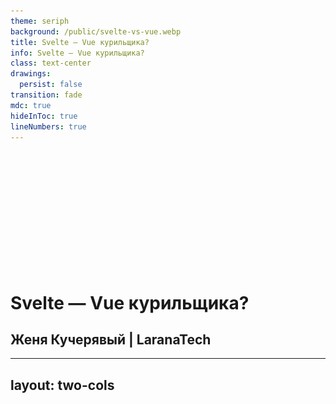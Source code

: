 ```yaml
---
theme: seriph
background: /public/svelte-vs-vue.webp
title: Svelte — Vue курильщика?
info: Svelte — Vue курильщика?
class: text-center
drawings:
  persist: false
transition: fade
mdc: true
hideInToc: true
lineNumbers: true
---
```


<br><br><br><br><br><br><br><br><br><br><br>

<div class="block">

# Svelte — Vue курильщика?

## Женя Кучерявый | LaranaTech

</div>

---
layout: two-cols
---

<Title title="Кто я?" />

<v-clicks>

- ## Организатор московских дринкапов
- ## Контрибутор в опенсорс
- ## Мультипотенциал
- ## Изобретатель
- ## Философ
- ## Основатель LaranaTech
- ## Использую Svelte на работе

</v-clicks>

::right::

<img src="/public/photo.webp" style="position: absolute; top: 0; right: -20px; bottom: 0; width: 400px;" />

---
layout: center
class: text-center
---

<span style="font-size: 5rem;">x885</span>

---

<Title title="Что такое Svelte" />

<v-switch>

<template #1>

- ## Что-то среднее между Angular и React

</template>

<template #2>

- ## ~~Что-то среднее между Angular и React~~

</template>

<template #3>

- ## ~~Что-то среднее между Angular и React~~
- ## Что-то среднее между Vue и React

</template>

<template #4>

- ## ~~Что-то среднее между Angular и React~~
- ## Что-то среднее между Vue и React
- ## В РФ на Svelte пишет 2+ компании

</template>

</v-switch>

---
layout: center
class: text-center
---

<Title title="Что такое Svelte" />

> ## Svelte разрабатывается по приницу
> ## hype driven development

<br>

<v-click>

## (c) Денис Чернов

</v-click>


---
layout: center
---

<img src="/public/drink_0.webp" />

---
layout: center
---

<img src="/public/dring.webp" />

---
layout: center
class: text-center
---

<Title title="Что такое Svelte" />

> ## Svelte — Vue курильщика &nbsp;

<br>

<v-click>

## (c) Денис Чернов

</v-click>

---
layout: center
class: text-center
---

<Title title="Что такое Svelte" />

> ## Svelte — Vue курильщика?

<br>

<v-click>

## (c) Женя Кучерявый

</v-click>

---

<Title title="Как будет проводиться сравнение" />

<v-clicks>

- ## Разбираем фичи фреймворка
- ## Оцениваем: Кринж и База?

</v-clicks>

<Plus type="base" v-click />
<Plus type="cringe" v-click />

<v-click>

- ## В конце подводим итоги

</v-click>

<br><br>

<v-click>

> ## <span class="orange">!</span> Рассмотрим не все аспекты

</v-click>

---
layout: center
---

<img src="/public/gosling.jpg" style="height: 530px;" />

---
title: Синтаксис
---

<Title cat="Синтаксис" lang="vue" />

````md magic-move

```vue
<script setup lang="ts">
	import { ref } from 'vue'

	const items = ref([])
	const text = ref('')

	const addItem = () => {
		items.value.push(text)
		text.value = ''
	}
</script>

<template>
	<div v-for="(item, key) of items" :key class="item">{{ item }}</div>
	<form @submit.prevent="addItem">
		<input v-model="text" />
		<button type="submit">Submit</button>
	</form>
</template>
```

```vue
<template>
	<div v-for="(item, key) of items" :key class="item">{{ item }}</div>
	<form @submit.prevent="addItem">
		<input v-model="text" />
		<button type="submit">Submit</button>
	</form>
</template>

<style scoped>
	.item {
		color: red;
	}
</style>
```

````

<Plus type="base" v-click />

---

<Title cat="Синтаксис" lang="svelte" />

````md magic-move

```svelte
<script lang="ts">
	const items = $state([])
	const text = $state('')

	const addItem = (e) => {
		e.preventDefault()
		items.push(text)
		text = ''
	}
</script>

{#each items as item, i}
	<div class="item">{item}</div>
{/each}
<form onsubmit={addItem}>
	<input bind:value={text} />
	<button type="submit">Submit</button>
</form>
```

```svelte
{#each items as item, i}
	<div class="item">{item}</div>
{/each}
<form onsubmit={addItem}>
	<input bind:value={text} />
	<button type="submit">Submit</button>
</form>

<style>
	.item {
		color: red;
	}
</style>
```

````

<Plus type="base" v-click />

---


<Title cat="Синтаксис" lang="svelte" />

```svelte
<script>
	import { interval, startWith } from 'rxjs'

	const timer$ = interval(1000).pipe(
		startWith(0)
	)
</script>

<p>Counter: {$timer$}</p>
```

---
title: События
---

<Title cat="Cобытия" lang="vue" />

````md magic-move

```vue
<button
	v-on:click="increase"
	v-on:click.right.prevent.stop.once="decrease"
	v-on:click="(event) => increase(event)"
	v-on:click="counter++"
	v-on:click="increase($event)"
	v-on:click="console.log(1); console.log(2); console.log(3)"
>
	Click me!
</button>
```

```vue {all|2|3|4|5|6|7}
<button
	@click="increase"
	@click.right.prevent.stop.once="decrease"
	@click="(event) => increase(event)"
	@click="counter++"
	@click="increase($event)"
	@click="console.log(1); console.log(2); console.log(3)"
>
	Click me!
</button>
```

```vue
<script setup lang="ts">
	defineEmits({
		submit(payload: { email: string, password: string }) {
			// return `true` or `false` to indicate
			// validation pass / fail
		}
	})
</script>

<template>
	<button
		@click="$emit(
			'submit',
			{ email: 'e@vgenii.ru', password: 'qwerty' }
		)"
	>
		Submit
	</button>
</template>
```

````

---
layout: center
---

<Title cat="Cобытия" lang="vue" />

<CenterPlus :cringe="1" :base="4" />

---

<Title cat="Cобытия" lang="svelte" />

````md magic-move

```svelte {all|2|6-7}
<script lang="ts">
	import { createEventDispatcher } from 'svelte'
	const dispatch = createEventDispatcher()
</script>

<button on:click={() => dispatch('decrement')}>decrement</button>
<button on:click={() => dispatch('increment')}>increment</button>
```

```svelte
<Stepper
	on:decrement|stopPropagation={() => n -= 1}
	on:increment|preventDefault={() => n += 1}
/>
```

````

<Plus type="cringe" v-click />

---

<Title cat="Cобытия" lang="svelte" />

````md magic-move

```svelte {all|2|3|4}
<button
	onclick={counter.increase}
	onclick={(event) => counter.increase(event)}
	{onclick}
>
	Click me!
</button>
```

```svelte
<script lang="ts">
	const makeHandler = () => {
		return () => {
			console.log(111)
		}
	}
</script>

<button onclick={makeHandler()}>Click me!</button>

```

````

---
layout: center
---

<Title cat="Cобытия" lang="svelte" />

<CenterPlus :cringe="1" :base="3" />

---
title: Пропсы
---

<Title cat="Пропсы" lang="vue" />

````md magic-move

```vue
<script setup>
	import { computed } from 'vue'

	const props = defineProps(['value'])

	const computedValue = computed(() => props.value * 2)
</script>
```

```vue
<script setup>
	import { computed } from 'vue'

	const props = defineProps({
		value: Number,
	})

	const computedValue = computed(() => props.value * 2)
</script>
```

```vue
<script setup>
	import { computed } from 'vue'

	const props = defineProps({
		value: {
			type: Number,
			required: true,
			validator: (val) => val % 2 === 0,
		},
	})

	const computedValue = computed(() => props.value * 2)
</script>
```

```vue
<script setup lang="ts">
	import { computed } from 'vue'

	const props = defineProps<{
		value: number
	}>()

	const computedValue = computed(() => props.value * 2)
</script>
```

```vue
<script setup lang="ts">
	interface Props {
		msg?: string
		labels?: string[]
	}

	const props = withDefaults(defineProps<Props>(), {
		msg: 'hello',
		labels: () => ['one', 'two'],
	})
</script>
```

````

---
layout: center
---

<Title cat="Пропсы" lang="vue" />

<CenterPlus :cringe="2" :base="3" />

---

<Title cat="Пропсы" lang="svelte" />

```svelte {all|2-5|7-10|14|15|16}
<script lang="ts">
	type Props = {
		value: number
		label?: string
	}

	let {
		value,
		label = 'Default label',
	}: Props = $props()
</script>

<Component
	value={value}
	{label}
	{...props}
/>
```

<Plus type="base" v-click />

---
layout: center
class: text-center
---

> ## Write less, do more

<br>

<v-switch>

<template #0>

## jQuery

</template>

<template #1>

## ~~jQuery~~

## Svelte

</template>

</v-switch>

---
hideInToc: true
layout: center
---

<Title cat="Пропсы" />

## Односторонняя реактивность

<Plus type="base" v-click />

---
title: Реактивность
---

<Title title="Двусторонняя реактивность" />

```tsx {all|9,10}
// React
type Props = {
	value: string
	onChange: (value: string) => void
}

function Input({ value, onChange }: Props) {
	return <input
		value={value}
		onchange={(e) => onChange(e.target.value)}
	/>
}

```

<Plus type="cringe" v-click />

---

<Title cat="Реактивность" lang="vue" title="v-model" />

````md magic-move

```vue
<script setup lang="ts">
	const props = defineProps(['modelValue'])
	const emit = defineEmits(['update:modelValue'])
</script>
<template>
	<input
		:value="props.modelValue"
		@input="emit('update:modelValue', $event.target.value)"
	/>
</template>
```

```vue
<template>
	<Input
		:modelValue="value"
		@update:modelValue="$event => (value = $event)"
	/>
</template>
```

```vue
<script setup lang="ts">
	const model = defineModel({ type: String })
</script>

<template>
	<input v-model="model" />
</template>
```

```vue {all|3}
<script setup lang="ts">
	const value = defineModel({ type: String })
	const error = defineModel('error', { type: String })
</script>

<template>
	<div>
		<input v-model="value" />
		<div v-if="error" class="red">
			{{ error }}
		</div>
	</div>
</template>
```

```vue
<template>
	<ValidatedInput v-model="text" v-model:error="error" />
</template>
```

````

---
layout: center
---

<Title cat="Реактивность" lang="vue" title="v-model" />

<CenterPlus :cringe="1" :base="2" />

---

<Title cat="Реактивность" lang="svelte" title="$bindable()" />

```svelte {all|3-4|8-9|13}
<script lang="ts">
	type Props = {
		value: string
		error: string
	}

	let {
		value = $bindable('default value'),
		error = $bindable(),
	}: Props = $props()
</script>

<input bind:value={value} bind:error={error} />
```

<Plus type="base" :value="2" v-click />

---
title: computed / $derived
---

<Title cat="Вычисляемые значения" lang="vue" title="computed" />

```vue
<script setup lang="ts">
	import { ref, computed } from 'vue'

	const counter1 = ref(0)
	const counter2 = ref(0)

	const allowComputing = ref(false)

	const totalCounter = computed(() => {
		if (allowComputing.value) {
			return counter1.value + counter2.value
		}
		return 0
	})
</script>
```

<Plus type="base" v-click />

---

<Title cat="Вычисляемые значения" lang="svelte" title="$derived" />

````md magic-move

```svelte {all|6}
<script lang="ts">
	let counter1 = $state(0)
	let counter2 = $state(0)
	let allowComputing = $state(false)

	let totalCounter = $derived($allowComputing ? $counter1 + $counter2 : 0)
</script>
```

```svelte
<script lang="ts">
	let counter1 = $state(0)
	let counter2 = $state(0)
	let allowComputing = $state(false)

	let totalCounter = $derived.by(() => {
		if ($allowComputing) {
			return $counter1 + $counter2
		}
		return 0
	})
</script>
```

````

<Plus type="base" v-click.at="[1]" />

<Plus type="cringe" v-click.at="[3]" />

---
title: Сторы
---

<Title cat="Сторы" />

````md magic-move

```ts
import { ref } from 'vue'

export const makeStore = () => {
	const counter = ref(0)

	const increase = () => {
		counter.value += 1
	}

	const decrease = () => {
		counter.value -= 1
	}

	return {
		counter,
		increase,
		decrease,
	}
}
```

```ts
import { writable, get } from 'svelte/store'

export const makeStore = () => {
	const counter = writable(0)

	const increase = () => {
		counter.set(get(counter) + 1)
	}

	const decrease = () => {
		counter.set(get(counter) - 1)
	}

	return {
		counter,
		increase,
		decrease,
	}
}
```

````

<Plus type="base" v-click />

---
title: Хуки
---

<Title cat="Хуки" lang="vue" />

```vue {all|4-6|7-9|10-12}
<script setup lang="ts">
	import { onMounted, onUnmounted, onUpdated } from 'vue'

	onMounted(() => {
		console.log(`the component is now mounted.`)
	})
	onUnmounted(() => {
		console.log(`the component is now unmounted.`)
	})
	onUpdated(() => {
		console.log(`the component is now updated.`)
	})
</script>
```

---
layout: center
---

<Title cat="Хуки" lang="vue" />

<CenterPlus :cringe="1" :base="3" />

---

<Title cat="Хуки" lang="svelte" />

```svelte {all|4-6|7-9|10-15}
<script lang="ts">
	import { onMount, onDestroy, tick } from 'svelte'

	onMount(() => {
		console.log('the component has mounted')
	})
	onDestroy(() => {
		console.log('the component is being destroyed')
	})
	$effect.pre(() => {
		console.log('the component is about to update')
		tick().then(() => {
				console.log('the component just updated')
		})
	})
</script>
```

---
layout: center
---

<Title cat="Хуки" lang="svelte" />

<CenterPlus :cringe="1" :base="2" />

---
title: Provide / Context
---

<Title cat="Контекст" lang="vue" title="provide/inject" />

````md magic-move

```vue {all|1-6|8-12}
<script setup lang="ts">
	import { ref, provide } from 'vue'

	const count = ref(0)
	provide('key', count)
</script>

<script setup lang="ts">
	import { inject } from 'vue'

	const message = inject('message', 'default value')
</script>
```

```ts
import { createApp } from 'vue'

const app = createApp({})

app.provide(/* key */ 'message', /* value */ 'hello!')

```

````

<Plus type="base" :value="1" v-click />

---

<Title cat="Контекст" lang="svelte" title="setContext/getContext" />

```ts
import { getContext, setContext } from 'svelte'

const key = 'user'

export function setUserContext(user: User) {
	setContext(key, user)
}

export function getUserContext() {
	return getContext(key) as User
}
```

<Plus type="base" :value="1" v-click />

---
title: Composables / Actions
layout: center
---

<Title cat="Переиспользование" lang="vue" title="composables" />

<CenterPlus :base="1" />

---

<Title cat="Переиспользование" lang="svelte" title="actions" />

````md magic-move

```svelte
<script lang="ts">
	import type { Action } from 'svelte/action'

	const myaction: Action = (node) => {
		// the node has been mounted in the DOM

		$effect(() => {
			// setup goes here

			return () => {
				// teardown goes here
			}
		})
	}
</script>

<div use:myaction>...</div>
```

```ts {all}
import type { Action } from 'svelte/action'

const gestures: Action<
	HTMLDivElement,
	undefined,
	{
		onswipeleft: (e: CustomEvent) => void
		onswiperight: (e: CustomEvent) => void
	}
> = (node) => {
	$effect(() => {
		// ...
		node.dispatchEvent(new CustomEvent('swipeleft'))
		// ...
		node.dispatchEvent(new CustomEvent('swiperight'))
	})
}
```

```svelte
<script lang="ts">
	import { gestures } from './gestures'
</script>

<div
	use:gestures
	onswipeleft={next}
	onswiperight={prev}
>...</div>
```

````

---

<Title cat="Переиспользование кода фреймворка" lang="svelte" title="actions" />

<v-clicks>

- ## Должен быть прикреплён к элементу
- ## Нельзя прикрепить к компоненту
- ## Можно объявить кастомные события (deprecated)

</v-clicks>

---

<Title cat="Переиспользование кода фреймворка" lang="svelte" title="@attach" />

```svelte
<canvas
	width={32}
	height={32}
	{@attach (canvas) => {
		const context = canvas.getContext('2d')

		$effect(() => {
			context.fillStyle = color
			context.fillRect(0, 0, canvas.width, canvas.height)
		})
	}}
></canvas>
```

---
layout: center
---

<Title cat="Переиспользование кода фреймворка" lang="svelte" title="actions / @attach" />

<CenterPlus :cringe="3" :base="1" />

---
title: Стили
---

<Title cat="Стили" lang="svelte" />

```svelte {all|12-16|6|7|8|9}
<script lang="ts">
	let { active }: { active: boolean } = $props()
</script>

<div
	class="active"
	class:active={active}
	class:active
	class={{ disabled: !isActive }}
></div>

<style>
	.active {
		color: red;
	}
</style>
```

<Plus type="base" :value="4" v-click />

---

<Title cat="Стили" lang="vue" />

```vue {all|1-5}
<style>
	.row {
		display: flex;
	}
</style>

<style scoped>
	.row {
		display: flex;
	}
</style>

<style module>
	.row {
		display: flex;
	}
</style>
```

<Plus type="cringe" :value="1" v-click />

---
title: Анимации
layout: center
class: text-center
---

<Title title="Анимации" />

## У обоих фреймворков классные инструменты для анимаций

<Plus type="base" v-click />

---
title: Слоты
---

<Title cat="Фрагменты шаблонов" lang="vue" title="slot" />

````md magic-move

```vue {all|7|4|9-11}
<template>
	<header>
		<div>
			<slot name="left">LaranaTech</slot>
		</div>
		<div>
			<slot />
		</div>
		<div v-if="$slots.right">
			<slot name="right" />
		</div>
	</header>
</template>
```

```vue {all|6|3-5}
<template>
	<Header>
		<template #left>
			<LaranaSvg />
		</template>
		<Menu />
	</Header>
</template>
```

````

---

<Title cat="Фрагменты шаблонов" lang="vue" title="slot" />

<v-clicks>

- ## Дефолтный слот
- ## Named slots
- ## Conditional slots
- ## Dynamic slot names
- ## Scoped slots
- ## Renderless components

</v-clicks>

<Plus type="base" :value="6" v-click />

---

<Title cat="Фрагменты шаблонов" lang="svelte" title="snippet" />

````md magic-move

```svelte {all|2-6|10|11|12-14}
<script>
	let {
		left = 'LaranaTech',
		right,
		children,
	} = $props()
</script>

<header>
	<div>{@render left()}</div>
	<div>{@render children?.()}</div>
	{if right}
		<div>{@render right()}</div>
	{/if}
</header>
```

```svelte
{#snippet left()}
	<LaranaSvg />
{/snippet}

<Header {left}>
	<Menu />
</Header>
```

```svelte
<Header>
	{#snippet left()}
		<LaranaSvg />
	{/snippet}

	<Menu />
</Header>
```

```svelte
<Table data={fruits}>
	{#snippet header()}
		<th>fruit</th>
		<th>qty</th>
		<th>price</th>
		<th>total</th>
	{/snippet}

	{#snippet row(d)}
		<td>{d.name}</td>
		<td>{d.qty}</td>
		<td>{d.price}</td>
		<td>{d.qty * d.price}</td>
	{/snippet}
</Table>
```

```svelte {all|1,9,11|15-17}
<script lang="ts" generics="T">
	import type { Snippet } from 'svelte'

	let {
		data,
		children,
		row
	}: {
		data: T[]
		children: Snippet
		row: Snippet<[T]>
	} = $props()
</script>

{#each data as item}
	<tr>{@render row(item)}</tr>
{/each}
```

````

<Plus type="base" :value="6" v-click />

---
title: Роутинг
layout: two-cols
---

<Title cat="Роутинг" lang="vue" />

<v-clicks>

- ## Официальный роутер
- ## Поддержка
- ## В целом удобный роутер
- ## Вдохновил на создание `@laranatech/router`

</v-clicks>

::right::

<Qr data="https://www.npmjs.com/package/@laranatech/router" label="@laranatech/router" v-click />

<Plus type="larana" :value="4" v-click />

---
layout: center
class: text-center
hideInToc: true
---

<Title cat="Роутинг" lang="svelte" />

<v-switch>

<template #1>

## Ясно, Женя забыл сделать слайд

</template>

<template #2>

## ~~Ясно, Женя забыл сделать слайд~~

</template>

<template #3>

## В Svelte нет официального ПОДДЕРЖИВАЕМОГО роутера

</template>

<template #4>

## В Svelte нет официального ПОДДЕРЖИВАЕМОГО роутера

<Plus type="cringe" />

</template>

</v-switch>


---
title: Virtual DOM
layout: center
---

<Title title="Virtual DOM" />

<img src="/public/vdom.jpg" />

---
layout: center
---

<Qr data="https://www.youtube.com/watch?v=x7cQ3mrcKaY" label="Pete Hunt: React: Rethinking best practices -- JSConf EU" />

---

<Title cat="Virtual DOM" lang="svelte" />

<v-click>

## Ясно, в Svelte забыли добавить vDOM

</v-click>

<v-click>

<Plus type="base" />

</v-click>

---
layout: center
---

<Title cat="Virtual DOM" lang="vue" />

<img src="/public/vapor.png" />

---
title: Сборка
---

<Title cat="Сборка" lang="vue" />

<v-clicks>

- ## <span class="yellow">Код фреймворка остаётся в итоговом бандле</span>
- ## <span class="green">Создатели Vue подарили нам Vite</span>

</v-clicks>

<v-click>

<Plus type="base" />

</v-click>

<v-click>

- ## <span class="yellow">Создатели Vue скоро подарят нам rolldown</span>

</v-click>

---

<Title cat="Сборка" lang="svelte" />

<v-click>

- ## <span class="yellow"> Требуется дополнительный этап сборки — «компиляция» </span>

</v-click>

<v-click>

- ## <span class="green">После сборки от фреймворка не остаётся и следа</span>

</v-click>

<v-click>

<Plus type="base" />

</v-click>

---
layout: center
---

<Title cat="Сборка" lang="svelte" />

<Qr data="https://github.com/MrWaip/svelte-rs-2" />

---
title: Миграция
---

<Title cat="Миграция" lang="svelte" />

<v-clicks>

- ## Есть гайд по миграции
- ## Есть скрипт для миграции
- ## Есть legacy-режим

</v-clicks>

<Plus type="base" :value="3" v-click />

---
layout: center
---

<Title cat="Миграция" lang="vue" title="Боль" />

<img src="/public/naruto.webp" style="height: 480px;" />

---
layout: center
---

<Title cat="Миграция" lang="vue" title="Боль" />

<img src="/public/hero.jpg" style="height: 480px;" />

---
layout: center
---

<Title cat="Миграция" lang="vue" title="Боль" />

<Qr data="https://www.youtube.com/watch?v=cp2rRlEK2ic" label="Пусть наебнётся" />

<Plus type="cringe" v-click />

---
layout: center
title: Итоги
---

<Title title="Итоги" />

<Totals />

---

<Title title="Итоги" />

<v-clicks>

- ## Рассмотрели не все критерии
- ## Спикер пердвзят

</v-clicks>

<br>

<v-clicks>

- ## Svelte становится беднее
- ## Не всегдя бедность лишает его глубины
- ## Vue классный
- ## React хуже всего

</v-clicks>


---

<CounterTable />

---
layout: center
class: text-center
---

<Title title="Спасибо за внимание" />

<Qr data="https://t.me/+DwMpehY_jcM1YzIy" label="@frontend_director" />

<br>

## Женя Кучерявый
